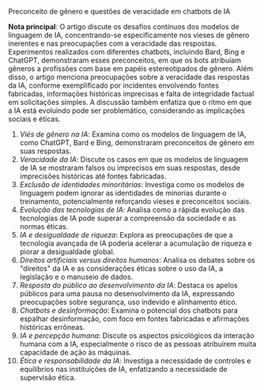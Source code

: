 Preconceito de gênero e questões de veracidade em chatbots de IA

**Nota principal**: O artigo discute os desafios contínuos dos modelos de linguagem de IA, concentrando-se especificamente nos vieses de gênero inerentes e nas preocupações com a veracidade das respostas. Experimentos realizados com diferentes chatbots, incluindo Bard, Bing e ChatGPT, demonstraram esses preconceitos, em que os bots atribuíam gêneros a profissões com base em papéis estereotipados de gênero. Além disso, o artigo menciona preocupações sobre a veracidade das respostas da IA, conforme exemplificado por incidentes envolvendo fontes fabricadas, informações históricas imprecisas e falta de integridade factual em solicitações simples. A discussão também enfatiza que o ritmo em que a IA está evoluindo pode ser problemático, considerando as implicações sociais e éticas.


1. *Viés de gênero na IA*: Examina como os modelos de linguagem de IA, como ChatGPT, Bard e Bing, demonstraram preconceitos de gênero em suas respostas. 
2. *Veracidade da IA*: Discute os casos em que os modelos de linguagem de IA se mostraram falsos ou imprecisos em suas respostas, desde imprecisões históricas até fontes fabricadas.
3. *Exclusão de identidades minoritárias*: Investiga como os modelos de linguagem podem ignorar as identidades de minorias durante o treinamento, potencialmente reforçando vieses e preconceitos sociais.
4. *Evolução das tecnologias de IA*: Analisa como a rápida evolução das tecnologias de IA pode superar a compreensão da sociedade e as normas éticas.
5. *IA e desigualdade de riqueza*: Explora as preocupações de que a tecnologia avançada de IA poderia acelerar a acumulação de riqueza e piorar a desigualdade global.
6. *Direitos artificiais versus direitos humanos*: Analisa os debates sobre os "direitos" da IA e as considerações éticas sobre o uso da IA, a legislação e o manuseio de dados.
7. *Resposta do público ao desenvolvimento da IA*: Destaca os apelos públicos para uma pausa no desenvolvimento da IA, expressando preocupações sobre segurança, uso indevido e alinhamento ético.
8. *Chatbots e desinformação*: Examina o potencial dos chatbots para espalhar desinformação, com foco em fontes fabricadas e afirmações históricas errôneas.
9. *IA e percepção humana*: Discute os aspectos psicológicos da interação humana com a IA, especialmente o risco de as pessoas atribuírem muita capacidade de ação às máquinas.
10. *Ética e responsabilidade da IA*: Investiga a necessidade de controles e equilíbrios nas instituições de IA, enfatizando a necessidade de supervisão ética.

